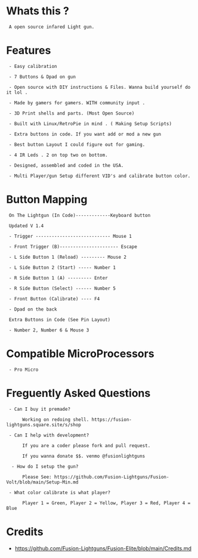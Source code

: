 # Whats this ? 

     A open source infared Light gun.  
     
     
# Features

     - Easy calibration 
     
     - 7 Buttons & Dpad on gun
          
     - Open source with DIY instructions & Files. Wanna build yourself do it lol .
     
     - Made by gamers for gamers. WITH community input .
      
     - 3D Print shells and parts. (Most Open Source)
     
     - Built with Linux/RetroPie in mind . ( Making Setup Scripts)
     
     - Extra buttons in code. If you want add or mod a new gun
     
     - Best button Layout I could figure out for gaming.
     
     - 4 IR Leds . 2 on top two on bottom.
     
     - Designed, assembled and coded in the USA. 
     
     - Multi Player/gun Setup different VID's and calibrate button color.


# Button Mapping

     On The Lightgun (In Code)-------------Keyboard button 

     Updated V 1.4
     
     - Trigger ---------------------------- Mouse 1
     
     - Front Trigger (B)---------------------- Escape

     - L Side Button 1 (Reload) --------- Mouse 2 
     
     - L Side Button 2 (Start) ----- Number 1
     
     - R Side Button 1 (A) --------- Enter
          
     - R Side Button (Select) ------ Number 5
     
     - Front Button (Calibrate) ---- F4
    
     - Dpad on the back
     
     Extra Buttons in Code (See Pin Layout)
     
     - Number 2, Number 6 & Mouse 3

     
# Compatible MicroProcessors

     - Pro Micro

     
# Freguently Asked Questions

     - Can I buy it premade?
     
          Working on redoing shell. https://fusion-lightguns.square.site/s/shop
          
     - Can I help with development?
     
          If you are a coder please fork and pull request. 
          
          If you wanna donate $$. venmo @fusionlightguns
          
      - How do I setup the gun?
      
          Please See: https://github.com/Fusion-Lightguns/Fusion-Volt/blob/main/Setup-Min.md

     - What color calibrate is what player? 

          Player 1 = Green, Player 2 = Yellow, Player 3 = Red, Player 4 = Blue
# Credits 

- https://github.com/Fusion-Lightguns/Fusion-Elite/blob/main/Credits.md
